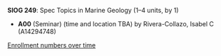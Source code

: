 **SIOG 249**: Spec Topics in Marine Geology (1–4 units, by 1)

- **A00** (Seminar) (time and location TBA) by Rivera-Collazo, Isabel C (A14294748)

[Enrollment numbers over time](./SIOG249.tsv)

